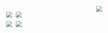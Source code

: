 <div align="center">
  <img src="https://github-profile-summary-cards.vercel.app/api/cards/profile-details?username=TetsuroAndo&count_private=true&theme=transparent"/>
  <div style="display: flex; justify-content: left; align-items: center; flex-wrap: nowrap; margin-bottom: 10px;">
  <img src="https://github-profile-summary-cards.vercel.app/api/cards/repos-per-language?username=TetsuroAndo&count_private=true&theme=transparent" style="margin-right: 10px;"/>
  <img src="https://github-profile-summary-cards.vercel.app/api/cards/most-commit-language?username=TetsuroAndo&count_private=true&theme=transparent" style="margin-right: 10px;"/>
</div>
  <div style="display: flex; justify-content: left; align-items: center; flex-wrap: nowrap; margin-bottom: 10px;">
  <img src="https://github-profile-summary-cards.vercel.app/api/cards/stats?username=TetsuroAndo&count_private=true&theme=transparent" style="margin-right: 10px;"/>
  <img src="https://github-profile-summary-cards.vercel.app/api/cards/productive-time?username=TetsuroAndo&count_private=true&theme=transparent" style="margin-right: 10px;"/>
</div>
